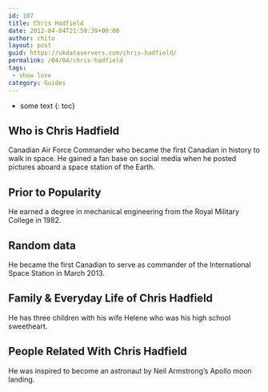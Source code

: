 ```yaml
---
id: 187
title: Chris Hadfield
date: 2012-04-04T21:59:39+00:00
author: chito
layout: post
guid: https://ukdataservers.com/chris-hadfield/
permalink: /04/04/chris-hadfield
tags:
 - show love
category: Guides
---
```


* some text
{: toc}


## Who is  Chris Hadfield
                  
                  
                  
Canadian Air Force Commander who became the first Canadian in history to walk in space. He gained a fan base on social media when he posted pictures aboard a space station of the Earth.
                  
                
                
                
## Prior to Popularity 
                  
                  
                  
He earned a degree in mechanical engineering from the Royal Military College in 1982.
                  
                
                
                
## Random data 
                  
                  
                  
He became the first Canadian to serve as commander of the International Space Station in March 2013.
                  
                
                
                
## Family & Everyday Life of Chris Hadfield
                  
                  
                  
He has three children with his wife Helene who was his high school sweetheart.
                  
                
                
                
## People Related With  Chris Hadfield
                  
                  
                  
He was inspired to become an astronaut by Neil Armstrong&#8217;s Apollo moon landing.
                  
                
              
            
          
          
          
    
    
  
